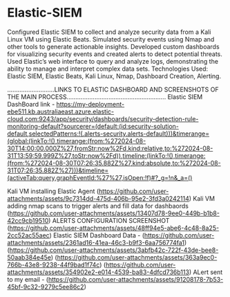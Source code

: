 # Elastic-SIEM


Configured Elastic SIEM to collect and analyze security data from a Kali Linux VM using Elastic Beats.
Simulated security events using Nmap and other tools to generate actionable insights.
Developed custom dashboards for visualizing security events and created alerts to detect potential threats.
Used Elastic’s web interface to query and analyze logs, demonstrating the ability to manage and interpret complex data sets.
Technologies Used: Elastic SIEM, Elastic Beats, Kali Linux, Nmap, Dashboard Creation, Alerting.


...........................LINKS TO ELASTIC DASHBOARD AND SCREENSHOTS OF THE MAIN PROCESS.........................................................
Elastic SIEM DashBoard link - https://my-deployment-ebe511.kb.australiaeast.azure.elastic-cloud.com:9243/app/security/dashboards/security-detection-rule-monitoring-default?sourcerer=(default:(id:security-solution-default,selectedPatterns:!(.alerts-security.alerts-default)))&timerange=(global:(linkTo:!(),timerange:(from:%272024-08-30T14:00:00.000Z%27,fromStr:now%2Fd,kind:relative,to:%272024-08-31T13:59:59.999Z%27,toStr:now%2Fd)),timeline:(linkTo:!(),timerange:(from:%272024-08-30T07:26:35.882Z%27,kind:absolute,to:%272024-08-31T07:26:35.882Z%27)))&timeline=(activeTab:query,graphEventId:%27%27,isOpen:!f)#?_g=!n&_a=()


Kali VM installing Elastic Agent (https://github.com/user-attachments/assets/9c7314dd-475d-406b-95e2-3fd3a0242114)
Kali VM adding nmap scans to trigger alerts and fill data for dashbaords (https://github.com/user-attachments/assets/13407d78-9ee0-449b-b1b8-42cc9cb19510)
ALERTS CONFIGURATION SCREENSHOT (https://github.com/user-attachments/assets/48ff94e5-abe6-4c48-8a25-2cc52ac55aec)
Elastic SIEM Dashboard Data - (https://github.com/user-attachments/assets/2361ad16-41ea-46c3-b9f3-6aa756774fa1)
                              (https://github.com/user-attachments/assets/3abfb42c-722f-43de-bee8-50aab384e45e)
                              (https://github.com/user-attachments/assets/363a9ec0-766b-43e8-9238-44f9bad1f74c)
                              (https://github.com/user-attachments/assets/354902e2-e014-4539-ba83-4dfcd736b113)
ALert sent to my email - (https://github.com/user-attachments/assets/91208178-7b53-45bf-9c32-9279c5ee86c2)





